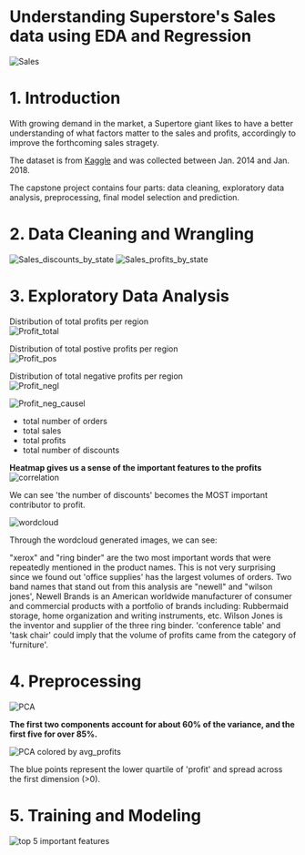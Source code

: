 
Understanding Superstore's Sales data using EDA and Regression
======================================================
  
![Sales](./images/sale.jpg)


# 1. Introduction

With growing demand in the market, a Supertore giant likes to have a better understanding of what factors matter to the sales and profits, accordingly to improve the forthcoming sales stragety.

The dataset is from [Kaggle](https://www.kaggle.com/datasets/vivek468/superstore-dataset-final) and was collected between Jan. 2014 and Jan. 2018.



The capstone project contains four parts: data cleaning, exploratory data analysis, preprocessing, final model selection and prediction.

# 2. Data Cleaning and Wrangling

![Sales_discounts_by_state](./images/total_discounts.png)
![Sales_profits_by_state](./images/barh_sales.png)

# 3. Exploratory Data Analysis


Distribution of total profits per region  
![Profit_total](./images/profit_total.png)

Distribution of total postive profits per region  
![Profit_pos](./images/profit_pos.png)

Distribution of total negative profits per region  
![Profit_negl](./images/profit_neg.png)

![Profit_neg_causel](./images/profit_2states.png)

- total number of orders
- total sales
- total profits
- total number of discounts


**Heatmap gives us a sense of the important features to the profits**
![correlation](./images/heatmap.png)  





We can see 'the number of discounts' becomes the MOST important contributor to profit.


  

![wordcloud](./images/text.png)  
 
Through the wordcloud generated images, we can see:

"xerox" and "ring binder" are the two most important words that were repeatedly mentioned in the product names. This is not very surprising since we found out 'office supplies' has the largest volumes of orders.
Two band names that stand out from this analysis are "newell" and "wilson jones', Newell Brands is an American worldwide manufacturer of consumer and commercial products with a portfolio of brands including: Rubbermaid storage, home organization and writing instruments, etc. Wilson Jones is the inventor and supplier of the three ring binder.
'conference table' and 'task chair' could imply that the volume of profits came from the category of 'furniture'.


# 4. Preprocessing 
  


![PCA](./images/pca1.png)

**The first two components account for about 60% of the variance, and the first five for over 85%.**   
  
![PCA colored by avg_profits](./images/pca2.png)

The blue points represent the lower quartile of 'profit' and spread across the first dimension (>0).

# 5. Training and Modeling



![top 5 important features](./images/important_features.png)






